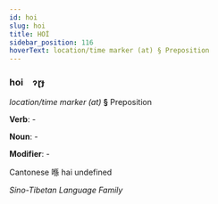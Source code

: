 ```yaml
---
id: hoi
slug: hoi
title: HOİ
sidebar_position: 116
hoverText: location/time marker (at) § Preposition
---
```


### hoi&emsp;<span kind="abugida">ɂɽɟ</span>

*location/time marker (at)* **§** Preposition

**Verb**: -

**Noun**: -

**Modifier**: -

Cantonese 喺 hai undefined

*Sino-Tibetan Language Family*